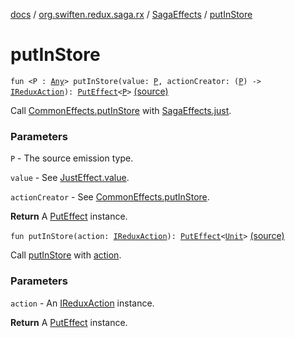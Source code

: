 [docs](../../index.md) / [org.swiften.redux.saga.rx](../index.md) / [SagaEffects](index.md) / [putInStore](./put-in-store.md)

# putInStore

`fun <P : `[`Any`](https://kotlinlang.org/api/latest/jvm/stdlib/kotlin/-any/index.html)`> putInStore(value: `[`P`](put-in-store.md#P)`, actionCreator: (`[`P`](put-in-store.md#P)`) -> `[`IReduxAction`](../../org.swiften.redux.core/-i-redux-action.md)`): `[`PutEffect`](../../org.swiften.redux.saga.common/-put-effect/index.md)`<`[`P`](put-in-store.md#P)`>` [(source)](https://github.com/protoman92/KotlinRedux/tree/master/common/common-rx-saga/src/main/kotlin/org/swiften/redux/saga/rx/SagaEffects.kt#L101)

Call [CommonEffects.putInStore](../../org.swiften.redux.saga.common/-common-effects/put-in-store.md) with [SagaEffects.just](just.md).

### Parameters

`P` - The source emission type.

`value` - See [JustEffect.value](../-just-effect/value.md).

`actionCreator` - See [CommonEffects.putInStore](../../org.swiften.redux.saga.common/-common-effects/put-in-store.md).

**Return**
A [PutEffect](../../org.swiften.redux.saga.common/-put-effect/index.md) instance.

`fun putInStore(action: `[`IReduxAction`](../../org.swiften.redux.core/-i-redux-action.md)`): `[`PutEffect`](../../org.swiften.redux.saga.common/-put-effect/index.md)`<`[`Unit`](https://kotlinlang.org/api/latest/jvm/stdlib/kotlin/-unit/index.html)`>` [(source)](https://github.com/protoman92/KotlinRedux/tree/master/common/common-rx-saga/src/main/kotlin/org/swiften/redux/saga/rx/SagaEffects.kt#L111)

Call [putInStore](./put-in-store.md) with [action](put-in-store.md#org.swiften.redux.saga.rx.SagaEffects$putInStore(org.swiften.redux.core.IReduxAction)/action).

### Parameters

`action` - An [IReduxAction](../../org.swiften.redux.core/-i-redux-action.md) instance.

**Return**
A [PutEffect](../../org.swiften.redux.saga.common/-put-effect/index.md) instance.

